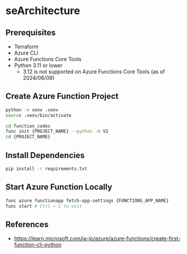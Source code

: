 # seArchitecture

## Prerequisites

* Terraform
* Azure CLI
* Azure Functions Core Tools
* Python 3.11 or lower
  * 3.12 is not supported on Azure Functions Core Tools (as of 2024/06/08)

## Create Azure Function Project

```sh
python -m venv .venv
source .venv/bin/activate
```

```sh
cd function_codes
func init {PROJECT_NAME} --python -m V2
cd {PROJECT_NAME}
```

## Install Dependencies

```sh
pip install -r requirements.txt
```

## Start Azure Function Locally

```sh
func azure functionapp fetch-app-settings {FUNCTIONS_APP_NAME}
func start # Ctrl + C to exit
```

## References

* <https://learn.microsoft.com/ja-jp/azure/azure-functions/create-first-function-cli-python>
